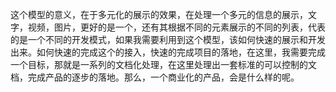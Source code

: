 这个模型的意义，在于多元化的展示的效果，在处理一个多元的信息的展示，文字，视频，图片，更好的是一个，还有其根据不同的元素展示的不同的列表，代表的是一个不同的开发模式，如果我需要利用到这个模型，该如何快速的展示和开发出来。如何快速的完成这个的接入，快速的完成项目的落地，在这里，我需要完成一个目标，那就是一系列的文档化处理，在这里处理出一套标准的可以控制的文档，完成产品的逐步的落地。那么，一个商业化的产品，会是什么样的呢。